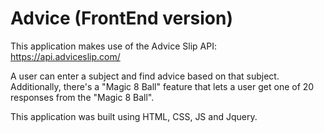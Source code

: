 # Advice (FrontEnd version)

This application makes use of the Advice Slip API: https://api.adviceslip.com/

A user can enter a subject and find advice based on that subject.  Additionally, there's a "Magic 8 Ball" feature that lets a user get one of 20 responses from the "Magic 8 Ball".

This application was built using HTML, CSS, JS and Jquery.
